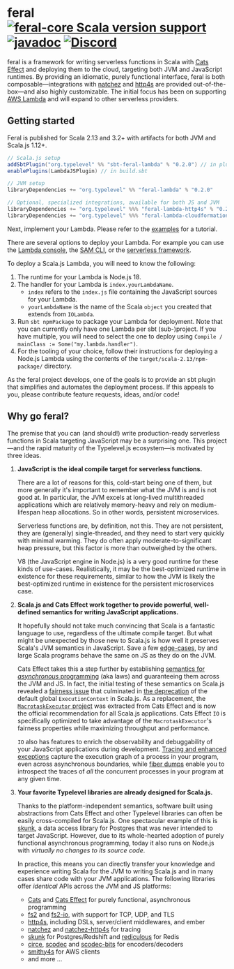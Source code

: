 # feral [![feral-core Scala version support](https://index.scala-lang.org/typelevel/feral/feral-lambda/latest.svg?color=red)](https://index.scala-lang.org/typelevel/feral/feral-lambda) [![javadoc](https://javadoc.io/badge2/org.typelevel/feral-docs_2.13/javadoc.svg?color=red)](https://javadoc.io/doc/org.typelevel/feral-docs_2.13) [![Discord](https://img.shields.io/discord/632277896739946517.svg?label=&logo=discord&logoColor=ffffff&color=404244&labelColor=6A7EC2)](https://discord.gg/AJASeCq8gN)

feral is a framework for writing serverless functions in Scala with [Cats Effect](https://github.com/typelevel/cats-effect) and deploying them to the cloud, targeting both JVM and JavaScript runtimes. By providing an idiomatic, purely functional interface, feral is both composable—integrations with [natchez](https://github.com/tpolecat/natchez) and [http4s](https://github.com/http4s/http4s) are provided out-of-the-box—and also highly customizable. The initial focus has been on supporting [AWS Lambda](https://aws.amazon.com/lambda/) and will expand to other serverless providers.

## Getting started

Feral is published for Scala 2.13 and 3.2+ with artifacts for both JVM and Scala.js 1.12+.

```scala
// Scala.js setup
addSbtPlugin("org.typelevel" %% "sbt-feral-lambda" % "0.2.0") // in plugins.sbt
enablePlugins(LambdaJSPlugin) // in build.sbt

// JVM setup
libraryDependencies += "org.typelevel" %% "feral-lambda" % "0.2.0"

// Optional, specialized integrations, available for both JS and JVM
libraryDependencies += "org.typelevel" %%% "feral-lambda-http4s" % "0.2.0"
libraryDependencies += "org.typelevel" %%% "feral-lambda-cloudformation-custom-resource" % "0.2.0"
```

Next, implement your Lambda. Please refer to the [examples](examples/src/main/scala/feral/examples) for a tutorial.

There are several options to deploy your Lambda. For example you can use the [Lambda console](https://docs.aws.amazon.com/lambda/latest/dg/foundation-console.html), the [SAM CLI](https://docs.aws.amazon.com/serverless-application-model/latest/developerguide/serverless-sam-cli-install.html), or the [serverless framework](https://www.serverless.com/framework/docs/providers/aws/guide/deploying).

To deploy a Scala.js Lambda, you will need to know the following:
1. The runtime for your Lambda is Node.js 18.
2. The handler for your Lambda is `index.yourLambdaName`.
    - `index` refers to the `index.js` file containing the JavaScript sources for your Lambda.
    - `yourLambdaName` is the name of the Scala `object` you created that extends from `IOLambda`.
3. Run `sbt npmPackage` to package your Lambda for deployment. Note that you can currently only have one Lambda per sbt (sub-)project. If you have multiple, you will need to select the one to deploy using `Compile / mainClass := Some("my.lambda.handler")`.
4. For the tooling of your choice, follow their instructions for deploying a Node.js Lambda using the contents of the `target/scala-2.13/npm-package/` directory.

As the feral project develops, one of the goals is to provide an sbt plugin that simplifies and automates the deployment process. If this appeals to you, please contribute feature requests, ideas, and/or code!

## Why go feral?

The premise that you can (and should!) write production-ready serverless functions in Scala targeting JavaScript may be a surprising one. This project—and the rapid maturity of the Typelevel.js ecosystem—is motivated by three ideas.

1. **JavaScript is the ideal compile target for serverless functions.** 
  
    There are a lot of reasons for this, cold-start being one of them, but more generally it's important to remember what the JVM is and is not good at. In particular, the JVM excels at long-lived multithreaded applications which are relatively memory-heavy and rely on medium-lifespan heap allocations. So in other words, persistent microservices.

    Serverless functions are, by definition, not this. They are not persistent, they are (generally) single-threaded, and they need to start very quickly with minimal warming. They do often apply moderate-to-significant heap pressure, but this factor is more than outweighed by the others.

    V8 (the JavaScript engine in Node.js) is a very good runtime for these kinds of use-cases. Realistically, it may be the best-optimized runtime in existence for these requirements, similar to how the JVM is likely the best-optimized runtime in existence for the persistent microservices case.

2. **Scala.js and Cats Effect work together to provide powerful, well-defined semantics for writing JavaScript applications.**

   It hopefully should not take much convincing that Scala is a fantastic language to use, regardless of the ultimate compile target. But what might be unexpected by those new to Scala.js is how well it preserves Scala's JVM semantics in JavaScript. Save a few [edge-cases](https://www.scala-js.org/doc/semantics.html), by and large Scala programs behave the same on JS as they do on the JVM.

   Cats Effect takes this a step further by establishing [semantics for _asynchronous_ programming](https://typelevel.org/cats-effect/docs/typeclasses) (aka laws) and guaranteeing them across the JVM and JS. In fact, the initial testing of these semantics on Scala.js revealed a [fairness issue](https://github.com/scala-js/scala-js/issues/4129) that culminated in [the deprecation](http://www.scala-js.org/news/2021/12/10/announcing-scalajs-1.8.0/#new-compiler-warnings-with-broad-applicability) of the default global `ExecutionContext` in Scala.js. As a replacement, the [`MacrotaskExecutor` project](https://github.com/scala-js/scala-js-macrotask-executor) was extracted from Cats Effect and is now the official recommendation for all Scala.js applications. Cats Effect `IO` is specifically optimized to take advantage of the `MacrotaskExecutor`'s fairness properties while maximizing throughput and performance.

   `IO` also has features to enrich the observability and debuggability of your JavaScript applications during development. [Tracing and enhanced exceptions](https://typelevel.org/cats-effect/docs/tracing) capture the execution graph of a process in your program, even across asynchronous boundaries, while [fiber dumps](https://github.com/typelevel/cats-effect/releases/tag/v3.3.0) enable you to introspect the traces of _all_ the concurrent processes in your program at any given time.

3. **Your favorite Typelevel libraries are already designed for Scala.js.**

   Thanks to the platform-independent semantics, software built using abstractions from Cats Effect and other Typelevel libraries can often be easily cross-compiled for Scala.js. One spectacular example of this is [skunk](https://github.com/tpolecat/skunk), a data access library for Postgres that was never intended to target JavaScript. However, due to its whole-hearted adoption of purely functional asynchronous programming, today it also runs on Node.js with _virtually no changes to its source code_.

   In practice, this means you can directly transfer your knowledge and experience writing Scala for the JVM to writing Scala.js and in many cases share code with your JVM applications. The following libraries offer _identical_ APIs across the JVM and JS platforms:
    * [Cats](https://github.com/typelevel/cats) and [Cats Effect](https://github.com/typelevel/cats-effect) for purely functional, asynchronous programming
    * [fs2](https://github.com/typelevel/fs2) and [fs2-io](https://github.com/typelevel/fs2), with support for TCP, UDP, and TLS
    * [http4s](https://github.com/http4s/http4s), including DSLs, server/client middlewares, and ember
    * [natchez](https://github.com/tpolecat/natchez) and [natchez-http4s](https://github.com/tpolecat/natchez-http4s) for tracing
    * [skunk](https://github.com/tpolecat/skunk) for Postgres/Redshift and [rediculous](https://github.com/davenverse/rediculous) for Redis
    * [circe](https://github.com/circe/circe), [scodec](https://github.com/scodec/scodec) and [scodec-bits](https://github.com/scodec/scodec-bits) for encoders/decoders
    * [smithy4s](https://disneystreaming.github.io/smithy4s/docs/protocols/aws/aws/) for AWS clients
    * and more ...
